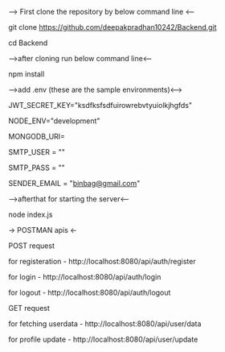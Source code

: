 --> First clone the repository by below command line <--


git clone https://github.com/deepakpradhan10242/Backend.git


cd Backend


-->after cloning run below command line<--


npm install 

-->add .env (these are the sample environments)<-->


JWT_SECRET_KEY="ksdfksfsdfuirowrebvtyuiolkjhgfds"


NODE_ENV="development"


MONGODB_URI=


SMTP_USER = ""


SMTP_PASS = ""


SENDER_EMAIL = "binbag@gmail.com"


-->afterthat for starting the server<--


node index.js


-> POSTMAN apis <-


POST request

for registeration - http://localhost:8080/api/auth/register

for login - http://localhost:8080/api/auth/login

for logout - http://localhost:8080/api/auth/logout

GET request

for fetching userdata - http://localhost:8080/api/user/data

for profile update - http://localhost:8080/api/user/update



